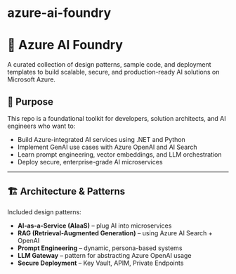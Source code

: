 # azure-ai-foundry

# 🔷 Azure AI Foundry

A curated collection of design patterns, sample code, and deployment templates to build scalable, secure, and production-ready AI solutions on Microsoft Azure.

## 🚀 Purpose

This repo is a foundational toolkit for developers, solution architects, and AI engineers who want to:

- Build Azure-integrated AI services using .NET and Python
- Implement GenAI use cases with Azure OpenAI and AI Search
- Learn prompt engineering, vector embeddings, and LLM orchestration
- Deploy secure, enterprise-grade AI microservices

---

## 🏗️ Architecture & Patterns

Included design patterns:
- **AI-as-a-Service (AIaaS)** – plug AI into microservices
- **RAG (Retrieval-Augmented Generation)** – using Azure AI Search + OpenAI
- **Prompt Engineering** – dynamic, persona-based systems
- **LLM Gateway** – pattern for abstracting Azure OpenAI usage
- **Secure Deployment** – Key Vault, APIM, Private Endpoints


